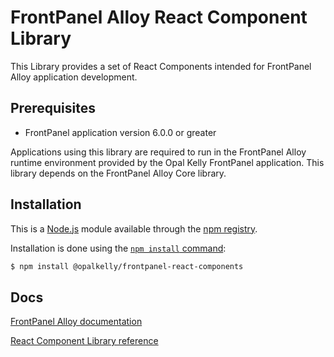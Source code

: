 FrontPanel Alloy React Component Library
==============================

This Library provides a set of React Components intended for FrontPanel Alloy application development.

Prerequisites
-------

* FrontPanel application version 6.0.0 or greater

Applications using this library are required to run in the FrontPanel Alloy runtime environment provided by the Opal Kelly FrontPanel application. This library depends on the FrontPanel Alloy Core library.

Installation
-------

This is a [Node.js](https://nodejs.org/en/) module available through the
[npm registry](https://www.npmjs.com/).

Installation is done using the
[`npm install` command](https://docs.npmjs.com/getting-started/installing-npm-packages-locally):

```bash
$ npm install @opalkelly/frontpanel-react-components
```

Docs
-------

[FrontPanel Alloy documentation](https://docs.opalkelly.com/fpsdk/frontpanel-alloy-introduction/)

[React Component Library reference](https://library.opalkelly.com/FrontPanelReactComponents/)
